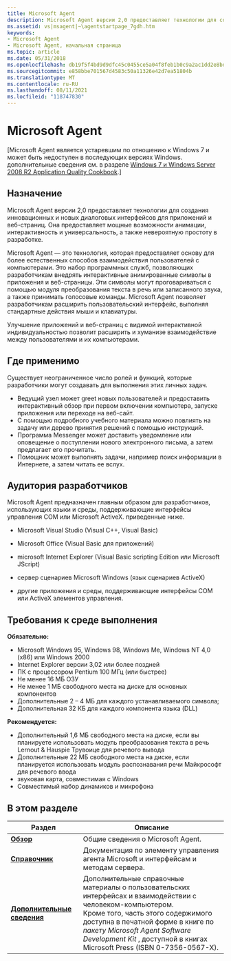 ```yaml
---
title: Microsoft Agent
description: Microsoft Agent версии 2,0 предоставляет технологии для создания инновационных и новых диалоговых интерфейсов для приложений и веб-страниц.
ms.assetid: vs|msagent|~\agentstartpage_7gdh.htm
keywords:
- Microsoft Agent
- Microsoft Agent, начальная страница
ms.topic: article
ms.date: 05/31/2018
ms.openlocfilehash: db19f5f4bd9d9dfc45c0455ce5a04f8feb1b0c9a2ac1dd2e8bdc86fd945382aa
ms.sourcegitcommit: e858bbe701567d4583c50a11326e42d7ea51804b
ms.translationtype: MT
ms.contentlocale: ru-RU
ms.lasthandoff: 08/11/2021
ms.locfileid: "118747830"
---
```

# <a name="microsoft-agent"></a>Microsoft Agent

\[Microsoft Agent является устаревшим по отношению к Windows 7 и может быть недоступен в последующих версиях Windows. дополнительные сведения см. в разделе [Windows 7 и Windows Server 2008 R2 Application Quality Cookbook](../win7appqual/windows-7-application-quality-cookbook.md).\]

## <a name="purpose"></a>Назначение

Microsoft Agent версии 2,0 предоставляет технологии для создания инновационных и новых диалоговых интерфейсов для приложений и веб-страниц. Она предоставляет мощные возможности анимации, интерактивность и универсальность, а также невероятную простоту в разработке.

Microsoft Agent — это технология, которая предоставляет основу для более естественных способов взаимодействия пользователей с компьютерами. Это набор программных служб, позволяющих разработчикам внедрять интерактивные анимированные символы в приложения и веб-страницы. Эти символы могут проговариваться с помощью модуля преобразования текста в речь или записанного звука, а также принимать голосовые команды. Microsoft Agent позволяет разработчикам расширить пользовательский интерфейс, выполняя стандартные действия мыши и клавиатуры.

Улучшение приложений и веб-страниц с видимой интерактивной индивидуальностью позволит расширить и хуманизе взаимодействие между пользователями и их компьютерами.

## <a name="where-applicable"></a>Где применимо

Существует неограниченное число ролей и функций, которые разработчики могут создавать для выполнения этих личных задач.

-   Ведущий узел может greet новых пользователей и предоставить интерактивный обзор при первом включении компьютера, запуске приложения или переходе на веб-сайт.
-   С помощью подробного учебного материала можно повлиять на задачу или дерево принятия решений с помощью инструкций.
-   Программа Messenger может доставить уведомление или оповещение о поступлении нового электронного письма, а затем предлагает его прочитать.
-   Помощник может выполнять задачи, например поиск информации в Интернете, а затем читать ее вслух.

## <a name="developer-audience"></a>Аудитория разработчиков

Microsoft Agent предназначен главным образом для разработчиков, использующих языки и среды, поддерживающие интерфейсы управления COM или Microsoft ActiveX. приведенные ниже.

-   Microsoft Visual Studio (Visual C++, Visual Basic)

-   Microsoft Office (Visual Basic для приложений)

-   microsoft Internet Explorer (Visual Basic scripting Edition или Microsoft JScript)

-   сервер сценариев Microsoft Windows (язык сценариев ActiveX)

-   другие приложения и среды, поддерживающие интерфейсы COM или ActiveX элементов управления.

## <a name="run-time-requirements"></a>Требования к среде выполнения

**Обязательно:**

-   Microsoft Windows 95, Windows 98, Windows Me, Windows NT 4,0 (x86) или Windows 2000
-   Internet Explorer версии 3,02 или более поздней
-   ПК с процессором Pentium 100 МГц (или быстрее)
-   Не менее 16 МБ ОЗУ
-   Не менее 1 МБ свободного места на диске для основных компонентов
-   Дополнительные 2 – 4 МБ для каждого устанавливаемого символа;
-   Дополнительная 32 КБ для каждого компонента языка (DLL)

**Рекомендуется:**

-   Дополнительный 1,6 МБ свободного места на диске, если вы планируете использовать модуль преобразования текста в речь Lernout & Hauspie Трувоице для речевого вывода
-   Дополнительные 22 МБ свободного места на диске, если планируется использовать модуль распознавания речи Майкрософт для речевого ввода
-   звуковая карта, совместимая с Windows
-   Совместимый набор динамиков и микрофона

## <a name="in-this-section"></a>В этом разделе



| Раздел                                                          | Описание                                                                                                                                                                                                                                                                          |
|----------------------------------------------------------------|--------------------------------------------------------------------------------------------------------------------------------------------------------------------------------------------------------------------------------------------------------------------------------------|
| [**Обзор**](introduction-to-microsoft-agent.md)<br/> | Общие сведения о Microsoft Agent. <br/>                                                                                                                                                                                                                               |
| [**Справочник**](programming-microsoft-agent.md)<br/>    | Документация по элементу управления агента Microsoft и интерфейсам и методам сервера.<br/>                                                                                                                                                                                           |
| [**Дополнительные сведения**](bibliography.md)<br/>         | Дополнительные справочные материалы о пользовательских интерфейсах и взаимодействии с человеком-компьютером.<br/> Кроме того, часть этого содержимого доступна в печатной форме в книге по *пакету Microsoft Agent Software Development Kit* , доступной в книгах Microsoft Press (ISBN 0-7356-0567-X).<br/> |



 

 

